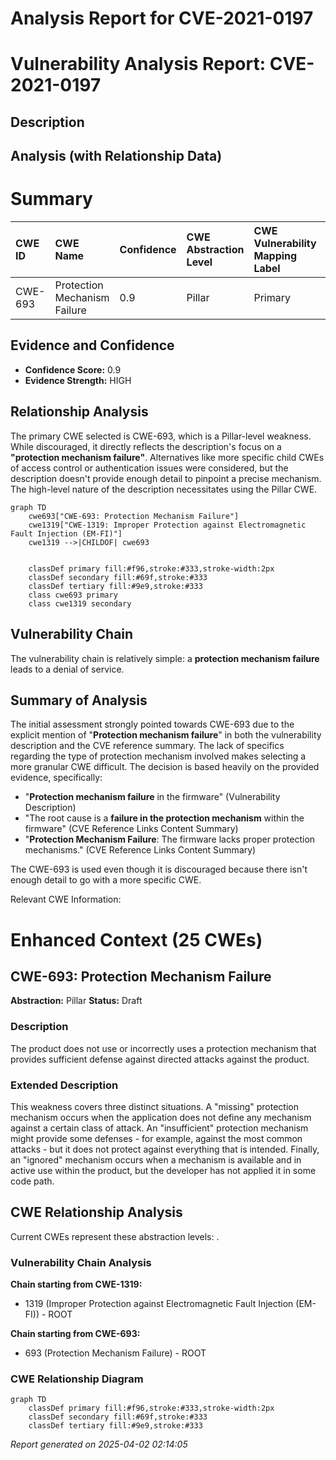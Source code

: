 # Analysis Report for CVE-2021-0197

# Vulnerability Analysis Report: CVE-2021-0197

## Description



## Analysis (with Relationship Data)

# Summary
| CWE ID  | CWE Name                                               | Confidence | CWE Abstraction Level | CWE Vulnerability Mapping Label | CWE-Vulnerability Mapping Notes |
| :-------- | :----------------------------------------------------- | :--------- | :---------------------- | :------------------------------ | :------------------------------ |
| CWE-693   | Protection Mechanism Failure                           | 0.9        | Pillar                  | Primary                         | Discouraged                   |

## Evidence and Confidence

*   **Confidence Score:** 0.9
*   **Evidence Strength:** HIGH

## Relationship Analysis
The primary CWE selected is CWE-693, which is a Pillar-level weakness. While discouraged, it directly reflects the description's focus on a **"protection mechanism failure"**. Alternatives like more specific child CWEs of access control or authentication issues were considered, but the description doesn't provide enough detail to pinpoint a precise mechanism. The high-level nature of the description necessitates using the Pillar CWE.

```mermaid
graph TD
    cwe693["CWE-693: Protection Mechanism Failure"]
    cwe1319["CWE-1319: Improper Protection against Electromagnetic Fault Injection (EM-FI)"]
    cwe1319 -->|CHILDOF| cwe693
    

    classDef primary fill:#f96,stroke:#333,stroke-width:2px
    classDef secondary fill:#69f,stroke:#333
    classDef tertiary fill:#9e9,stroke:#333
    class cwe693 primary
    class cwe1319 secondary
```

## Vulnerability Chain
The vulnerability chain is relatively simple: a **protection mechanism failure** leads to a denial of service.

## Summary of Analysis
The initial assessment strongly pointed towards CWE-693 due to the explicit mention of "**Protection mechanism failure**" in both the vulnerability description and the CVE reference summary. The lack of specifics regarding the type of protection mechanism involved makes selecting a more granular CWE difficult. The decision is based heavily on the provided evidence, specifically:

*   "**Protection mechanism failure** in the firmware" (Vulnerability Description)
*   "The root cause is a **failure in the protection mechanism** within the firmware" (CVE Reference Links Content Summary)
*   "**Protection Mechanism Failure**: The firmware lacks proper protection mechanisms." (CVE Reference Links Content Summary)

The CWE-693 is used even though it is discouraged because there isn't enough detail to go with a more specific CWE.

Relevant CWE Information:

# Enhanced Context (25 CWEs)

## CWE-693: Protection Mechanism Failure
**Abstraction:** Pillar
**Status:** Draft

### Description
The product does not use or incorrectly uses a protection mechanism that provides sufficient defense against directed attacks against the product.

### Extended Description
This weakness covers three distinct situations. A "missing" protection mechanism occurs when the application does not define any mechanism against a certain class of attack. An "insufficient" protection mechanism might provide some defenses - for example, against the most common attacks - but it does not protect against everything that is intended. Finally, an "ignored" mechanism occurs when a mechanism is available and in active use within the product, but the developer has not applied it in some code path.


## CWE Relationship Analysis

Current CWEs represent these abstraction levels: .


### Vulnerability Chain Analysis

**Chain starting from CWE-1319:**
- 1319 (Improper Protection against Electromagnetic Fault Injection (EM-FI)) - ROOT


**Chain starting from CWE-693:**
- 693 (Protection Mechanism Failure) - ROOT



### CWE Relationship Diagram

```mermaid
graph TD
    classDef primary fill:#f96,stroke:#333,stroke-width:2px
    classDef secondary fill:#69f,stroke:#333
    classDef tertiary fill:#9e9,stroke:#333
```



*Report generated on 2025-04-02 02:14:05*
